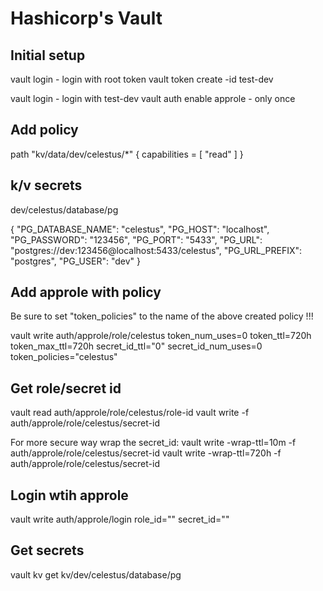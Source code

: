 # Hashicorp's Vault

## Initial setup

vault login - login with root token
vault token create -id test-dev

vault login - login with test-dev
vault auth enable approle - only once

## Add policy

path "kv/data/dev/celestus/*" {
capabilities = [ "read" ]
}

## k/v secrets

dev/celestus/database/pg

{
"PG_DATABASE_NAME": "celestus",
"PG_HOST": "localhost",
"PG_PASSWORD": "123456",
"PG_PORT": "5433",
"PG_URL": "postgres://dev:123456@localhost:5433/celestus",
"PG_URL_PREFIX": "postgres",
"PG_USER": "dev"
}

## Add approle with policy

Be sure to set "token_policies" to the name of the above created policy !!!

vault write auth/approle/role/celestus token_num_uses=0 token_ttl=720h token_max_ttl=720h secret_id_ttl="0" secret_id_num_uses=0 token_policies="celestus"

## Get role/secret id

vault read auth/approle/role/celestus/role-id
vault write -f auth/approle/role/celestus/secret-id

For more secure way wrap the secret_id:
vault write -wrap-ttl=10m -f auth/approle/role/celestus/secret-id
vault write -wrap-ttl=720h -f auth/approle/role/celestus/secret-id

## Login wtih approle

vault write auth/approle/login role_id="" secret_id=""

## Get secrets

vault kv get kv/dev/celestus/database/pg
